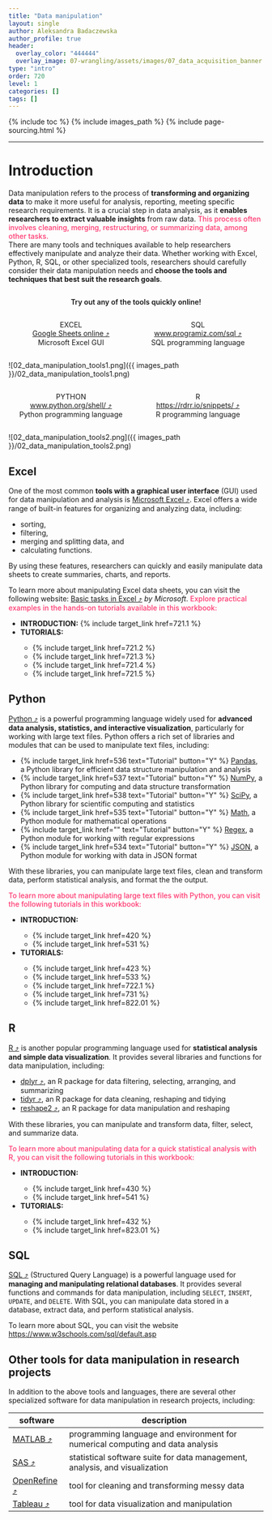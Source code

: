 ```yaml
---
title: "Data manipulation"
layout: single
author: Aleksandra Badaczewska
author_profile: true
header:
  overlay_color: "444444"
  overlay_image: 07-wrangling/assets/images/07_data_acquisition_banner.png
type: "intro"
order: 720
level: 1
categories: []
tags: []
---
```


{% include toc %}
{% include images_path %}
{% include page-sourcing.html %}

---


# Introduction

Data manipulation refers to the process of **transforming and organizing data** to make it more useful for analysis, reporting, meeting specific research requirements. It is a crucial step in data analysis, as it **enables researchers to extract valuable insights** from raw data.
<span style="color: #ff3870;font-weight: 500;">This process often involves cleaning, merging, restructuring, or summarizing data, among other tasks.</span> <br>
There are many tools and techniques available to help researchers effectively manipulate and analyze their data. Whether working with Excel, Python, R, SQL, or other specialized tools, researchers should carefully consider their data manipulation needs and **choose the tools and techniques that best suit the research goals**.

<p align="center" style="width:100%; display:inline-block; font-weight:600">Try out any of the tools quickly online!</p>
<p align="center" style="width:49%; display:inline-block;">
  EXCEL<br>
  <a href="https://www.google.com/sheets/about/" target="_blank">Google Sheets online  ⤴</a><br>
  Microsoft Excel GUI
</p>
<p align="center" style="width:49%; display:inline-block;">
  SQL <br>
  <a href="https://www.programiz.com/sql/online-compiler/" target="_blank">www.programiz.com/sql  ⤴</a><br>
  SQL programming language
</p>

![02_data_manipulation_tools1.png]({{ images_path }}/02_data_manipulation_tools1.png)<br>


<p align="center" style="width:49%; display:inline-block;">
  PYTHON <br>
  <a href="https://www.python.org/shell/" target="_blank">www.python.org/shell/  ⤴</a><br>
  Python programming language
</p>
<p align="center" style="width:49%; display:inline-block;">
  R <br>
  <a href="https://rdrr.io/snippets/" target="_blank">https://rdrr.io/snippets/  ⤴</a><br>
  R programming language
</p>

![02_data_manipulation_tools2.png]({{ images_path }}/02_data_manipulation_tools2.png)<br>




## Excel

One of the most common **tools with a graphical user interface** (GUI) used for data manipulation and analysis is <a href="https://www.microsoft.com/en-us/microsoft-365/excel" target="_blank">Microsoft Excel  ⤴</a>. Excel offers a wide range of built-in features for organizing and analyzing data, including:
* sorting,
* filtering,
* merging and splitting data, and
* calculating functions.

By using these features, researchers can quickly and easily manipulate data sheets to create summaries, charts, and reports.

To learn more about manipulating Excel data sheets, you can visit the following website: <a href="https://support.microsoft.com/en-us/office/basic-tasks-in-excel-dc775dd1-fa52-430f-9c3c-d998d1735fca" target="_blank">Basic tasks in Excel  ⤴</a> *by Microsoft*.
<span style="color: #ff3870;font-weight: 500;">Explore practical examples in the hands-on tutorials available in this workbook:</span>

<ul><li><b>INTRODUCTION:</b> {% include target_link href=721.1 %} </li>
<li><b>TUTORIALS:</b></li>
  <ul><li> {% include target_link href=721.2 %}</li>
  <li> {% include target_link href=721.3 %}</li>
  <li> {% include target_link href=721.4 %}</li>
  <li> {% include target_link href=721.5 %}</li></ul></ul>


## Python

<a href="https://www.python.org/shell/" target="_blank">Python  ⤴</a> is a powerful programming language widely used for **advanced data analysis, statistics, and interactive visualization**, particularly for working with large text files. Python offers a rich set of libraries and modules that can be used to manipulate text files, including:
<ul>
<li> {% include target_link href=536 text="Tutorial" button="Y" %} <a href="https://pandas.pydata.org/" target="_blank">Pandas</a>, a Python library for efficient data structure manipulation and analysis </li>
<li> {% include target_link href=537 text="Tutorial" button="Y" %} <a href="https://numpy.org/" target="_blank">NumPy</a>, a Python library for computing and data structure transformation </li>
<li> {% include target_link href=538 text="Tutorial" button="Y" %} <a href="https://www.scipy.org/" target="_blank">SciPy</a>, a Python library for scientific computing and statistics </li>
<li> {% include target_link href=535 text="Tutorial" button="Y" %} <a href="https://docs.python.org/3/library/math.html" target="_blank">Math</a>, a Python module for mathematical operations </li>
<li> {% include target_link href="" text="Tutorial" button="Y" %} <a href="https://docs.python.org/3/library/re.html" target="_blank">Regex</a>, a Python module for working with regular expressions </li>
<li> {% include target_link href=534 text="Tutorial" button="Y" %} <a href="https://docs.python.org/3/library/json.html" target="_blank">JSON</a>, a Python module for working with data in JSON format </li>
</ul>

With these libraries, you can manipulate large text files, clean and transform data, perform statistical analysis, and format the the output.

<span style="color: #ff3870;font-weight: 500;">To learn more about manipulating large text files with Python, you can visit the following tutorials in this workbook:</span>

<ul><li><b>INTRODUCTION:</b></li><ul>
  <li> {% include target_link href=420 %} </li>
  <li> {% include target_link href=531 %} </li></ul>
<li><b>TUTORIALS:</b></li><ul>
  <li> {% include target_link href=423 %} </li>
  <li> {% include target_link href=533 %} </li>
  <li> {% include target_link href=722.1 %} </li>
  <li> {% include target_link href=731 %} </li>
  <li> {% include target_link href=822.01 %} </li>
</ul></ul>


## R

<a href="https://www.r-project.org" target="_blank">R  ⤴</a> is another popular programming language used for **statistical analysis and simple data visualization**. It provides several libraries and functions for data manipulation, including:
* <a href="https://dplyr.tidyverse.org/" target="_blank">dplyr  ⤴</a>, an R package for data filtering, selecting, arranging, and summarizing
* <a href="https://tidyr.tidyverse.org/" target="_blank">tidyr  ⤴</a>, an R package for data cleaning, reshaping and tidying
* <a href="https://cran.r-project.org/web/packages/reshape2/index.html" target="_blank">reshape2  ⤴</a>, an R package for data manipulation and reshaping

With these libraries, you can manipulate and transform data, filter, select, and summarize data.

<span style="color: #ff3870;font-weight: 500;">To learn more about manipulating data for a quick statistical analysis with R, you can visit the following tutorials in this workbook:</span>

<ul><li><b>INTRODUCTION:</b></li><ul>
  <li> {% include target_link href=430 %} </li>
  <li> {% include target_link href=541 %} </li></ul>
<li><b>TUTORIALS:</b></li><ul>
  <li> {% include target_link href=432 %} </li>
  <li> {% include target_link href=823.01 %} </li>
</ul></ul>


## SQL

<a href="https://www.w3schools.com/sql/sql_intro.asp" target="_blank">SQL  ⤴</a> (Structured Query Language) is a powerful language used for **managing and manipulating relational databases**. It provides several functions and commands for data manipulation, including `SELECT`, `INSERT`, `UPDATE`, and `DELETE`. With SQL, you can manipulate data stored in a database, extract data, and perform statistical analysis.

To learn more about SQL, you can visit the website <a href="https://www.w3schools.com/sql/default.asp" target="_blank">https://www.w3schools.com/sql/default.asp</a>


## Other tools for data manipulation in research projects

In addition to the above tools and languages, there are several other specialized software for data manipulation in research projects, including:

| software | description |
|----------|-------------|
|<a href="https://www.mathworks.com/products/matlab.html" target="_blank">MATLAB  ⤴</a> |programming language and environment for numerical computing and data analysis|
|<a href="https://www.sas.com/en_us/software.html" target="_blank">SAS  ⤴</a> |statistical software suite for data management, analysis, and visualization|
|<a href="https://openrefine.org/" target="_blank">OpenRefine  ⤴</a> |tool for cleaning and transforming messy data|
|<a href="https://www.tableau.com/" target="_blank">Tableau  ⤴</a> |tool for data visualization and manipulation|
